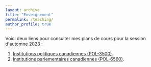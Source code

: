 ```yaml
---
layout: archive
title: "Enseignement"
permalink: /teaching/
author_profile: true
---
```


Voici deux liens pour consulter mes plans de cours pour la session d'automne 2023 : 
1. [Institutions politiques canadiennes (POL-3500)](https://pol.umontreal.ca/programmes-cours/cours-horaires/).
2. [Institutions parlementaires canadiennes (POL-6560)](_).
